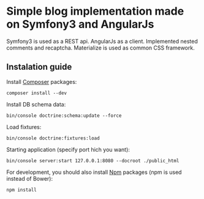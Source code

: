 Simple blog implementation made on Symfony3 and AngularJs
====

Symfony3 is used as a REST api. AngularJs as a client.
Implemented nested comments and recaptcha.
Materialize is used as common CSS framework.

Instalation guide
-----------------
Install [Composer](http://getcomposer.org/) packages:

    composer install --dev

Install DB schema data:

    bin/console doctrine:schema:update --force

Load fixtures:

    bin/console doctrine:fixtures:load
    

Starting application (specify port hich you want):

    bin/console server:start 127.0.0.1:8080 --docroot ./public_html

    
For development, you should also install [Npm](https://www.npmjs.com/) packages (npm is used instead of Bower):

    npm install
    
